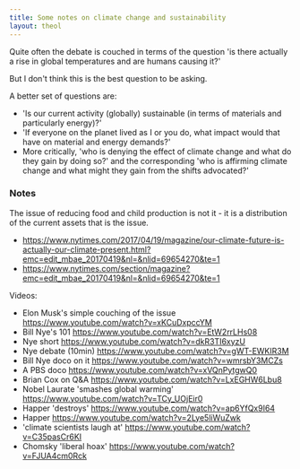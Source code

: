 ```yaml
---
title: Some notes on climate change and sustainability
layout: theol
---
```

Quite often the debate is couched in terms of the question 'is there actually
a rise in global temperatures and are humans causing it?'

But I don't think this is the best question to be asking.

A better set of questions are:

* 'Is our current activity (globally) sustainable (in terms of materials and
  particularly energy)?'
* 'If everyone on the planet lived as I or you do, what impact would that have on
  material and energy demands?'
* More critically, 'who is denying the effect of climate change and what do they
  gain by doing so?' and the corresponding 'who is affirming climate change and
  what might they gain from the shifts advocated?'

### Notes

The issue of reducing food and child production is not it - it is a distribution
of the current assets that is the issue.

* https://www.nytimes.com/2017/04/19/magazine/our-climate-future-is-actually-our-climate-present.html?emc=edit_mbae_20170419&nl=&nlid=69654270&te=1
* https://www.nytimes.com/section/magazine?emc=edit_mbae_20170419&nl=&nlid=69654270&te=1

Videos:

* Elon Musk's simple couching of the issue <https://www.youtube.com/watch?v=xKCuDxpccYM>
* Bill Nye's 101 <https://www.youtube.com/watch?v=EtW2rrLHs08>
* Nye short <https://www.youtube.com/watch?v=dkR3TI6xyzU>
* Nye debate (10min) <https://www.youtube.com/watch?v=gWT-EWKIR3M>
* Bill Nye doco on it <https://www.youtube.com/watch?v=wmrsbY3MCZs>
* A PBS doco <https://www.youtube.com/watch?v=xVQnPytgwQ0>
* Brian Cox on Q&A <https://www.youtube.com/watch?v=LxEGHW6Lbu8>
* Nobel Laurate 'smashes global warming' <https://www.youtube.com/watch?v=TCy_UOjEir0>
* Happer 'destroys' <https://www.youtube.com/watch?v=ap6YfQx9I64>
* Happer <https://www.youtube.com/watch?v=2Lye5liWuZwk>
* 'climate scientists laugh at' <https://www.youtube.com/watch?v=C35pasCr6KI>
* Chomsky 'liberal hoax' <https://www.youtube.com/watch?v=FJUA4cm0Rck>

